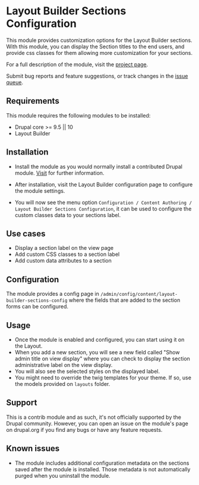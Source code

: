 # Layout Builder Sections Configuration

This module provides customization options for the Layout Builder sections. With
this module, you can display the Section titles to the end users, and provide css classes for them
allowing more customization for your sections.

For a full description of the module, visit the
[project page](https://www.drupal.org/project/layout_builder_sections_config).

Submit bug reports and feature suggestions, or track changes in the
[issue queue](https://www.drupal.org/project/issue/layout_builder_sections_config).


## Requirements

This module requires the following modules to be installed:

- Drupal core >= 9.5 || 10
- Layout Builder


## Installation

- Install the module as you would normally install a contributed Drupal module.
  [Visit](https://www.drupal.org/docs/8/extending-drupal-8/installing-contributed-modules) for further information.

- After installation, visit the Layout Builder configuration page to configure
  the module settings.

- You will now see the menu option
  `Configuration / Content Authoring / Layout Builder Sections Configuration`,
  it can be used to configure the custom classes data to your sections label.


## Use cases

- Display a section label on the view page
- Add custom CSS classes to a section label
- Add custom data attributes to a section


## Configuration

The module provides a config page
in `/admin/config/content/layout-builder-sections-config` where the fields that
are added to the section forms can be configured.


## Usage

- Once the module is enabled and configured, you can start using it on the
  Layout.
- When you add a new section, you will see a new field called
  "Show admin title on view display" where you can check to display the section administrative label on the view display.
- You will also see the selected styles on the displayed label.
- You might need to override the twig templates for your theme. If so, use
  the models provided on `layouts` folder.


## Support

This is a contrib module and as such, it's not officially supported by the
Drupal community. However, you can open an issue on the module's page on
drupal.org if you find any bugs or have any feature requests.


## Known issues

- The module includes additional configuration metadata on the sections saved
  after the module is installed. Those metadata is not automatically purged
  when you uninstall the module.
